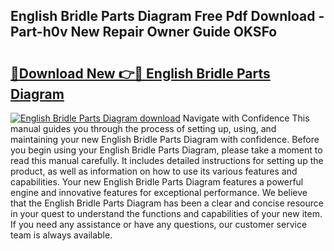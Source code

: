 ## English Bridle Parts Diagram Free Pdf Download - Part-h0v New Repair Owner Guide OKSFo

# <h2><a href="http://dfmmffx.blite.top/?on=English+Bridle+Parts+Diagram">🔗Download New 👉🔴 English Bridle Parts Diagram</a></h2>

[![English Bridle Parts Diagram download](https://i.imgur.com/lujVjoI.png)](http://dfmmffx.blite.top/?on=English+Bridle+Parts+Diagram)
Navigate with Confidence This manual guides you through the process of setting up, using, and maintaining your new English Bridle Parts Diagram with confidence. Before you begin using your English Bridle Parts Diagram, please take a moment to read this manual carefully. It includes detailed instructions for setting up the product, as well as information on how to use its various features and capabilities. Your new English Bridle Parts Diagram features a powerful engine and innovative features for exceptional performance. We believe that the English Bridle Parts Diagram has been a clear and concise resource in your quest to understand the functions and capabilities of your new item. If you need any assistance or have any questions, our customer service team is always available.
